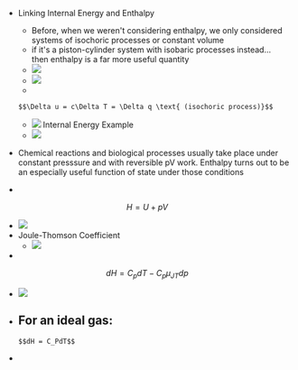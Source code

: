 - Linking Internal Energy and Enthalpy
    - Before, when we weren't considering enthalpy, we only considered systems of isochoric processes or constant volume
    - if it's a piston-cylinder system with isobaric processes instead... then enthalpy is a far more useful quantity
    - ![](https://remnote-user-data.s3.amazonaws.com/TMJoCKbReJ2aZGs1hSc3auYBSiWJfYyq_DGKlNFMoRzDZKM5lBFa0PENEHCMFuKuRK_Y6fdln151NGaqSXafWJaLWVrLFnyfGx28Ufpy_ceYDj-7L51oVNCp0xD9cVTu.png) 
    - ![](https://remnote-user-data.s3.amazonaws.com/q7osgmSGXJxNYei7_FetwrZLLoICxaaeEw2F3rDUxGasPuwVSM-RylkOEfi57oM_lJ2S9Fmuw6T2FtoG7mSBcdlUqUPDUT14ePt34G4h8tke0WdFi2bb6I8EnaOBz4yC.png) 
    - 

      $$\Delta u = c\Delta T = \Delta q \text{ (isochoric process)}$$

       
    - ![](https://remnote-user-data.s3.amazonaws.com/bCDP2lggB5AdHDFWp5hQqqmngR_FOUW6h1jdrKxZPwyy-PNb_wPF_cUHC0lK3JPPnfgX96jAEqfrtcT2v7lGKLdtkbv4viNw4Fi8YL-LkQZ_FyFuv8NQn72HqAJRlXnS.png) Internal Energy Example
    - ![](https://remnote-user-data.s3.amazonaws.com/6pURIWYXbzIwjZYl3iu6lAfzfMIrl_9R7UgLVE-pMffZNAAtZ7fiOPIVDuRthacTiJlao3g7TdTx96O_8eX2-zTLNZglFj-W62BZJikbVU5jBBGIAaLSZskVArOrswzq.png) 
- Chemical reactions and biological processes usually take place under constant presssure and with reversible pV work. Enthalpy turns out to be an especially useful function of state under those conditions
- 

  $$H = U + pV$$

  
- ![](https://remnote-user-data.s3.amazonaws.com/dgJ-Ew1FVDn5Sawxs1q9mVudwndvrx31YA15JqfC_HRtialI5rw-oKqgAWugKEEojrxnzAXJaXi8wmUVsrx9Xe6DsuzNwEePjxwgqqY-5U_EF0kVzSrqQ6rEAtU8wlGS.png) 
- Joule-Thomson Coefficient
    - ![](https://remnote-user-data.s3.amazonaws.com/24F9zFb0S3YhSPddIL-Ms-aT_S5OX-3QKnqfO4IgabCJOZPXaz7Yj_g9xN1XVgJFrSPrPnj5tVv3S6BVzMw-WNyEd2UG4wq65joRioaWDzE6aVZVzjmp36hv_SYOScsz.png) 
- 

  $$dH = C_p dT - C_p \mu_{JT}dp$$

  
- ![](https://remnote-user-data.s3.amazonaws.com/lH63uDNrF7F8c4O2BSy02l3OVsjPi6202RR6F5Djniw7NNwAZ4PqM7FyaAjldRV3HhFJIqFnz90_Jt5ZF9nA8Elwh7UjeoHdbt3dZicVWfOUxBwikNYU2UkJzCnfiY7E.png) 
- For an ideal gas:
    - 

      $$dH = C_PdT$$

       
- 
